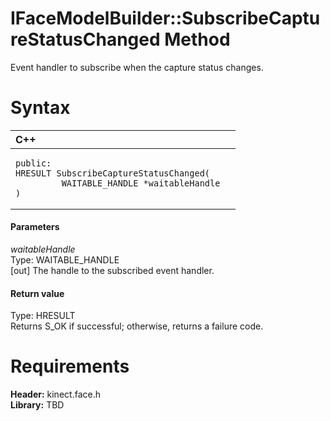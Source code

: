 IFaceModelBuilder::SubscribeCaptureStatusChanged Method  
=======================================================  

Event handler to subscribe when the capture status changes. <span id="syntaxSection"></span>

Syntax  
======  

<table>
<colgroup>
<col width="100%" />
</colgroup>
<thead>
<tr class="header">
<th align="left">C++</th>
</tr>
</thead>
<tbody>
<tr class="odd">
<td align="left"><pre><code>public:  
HRESULT SubscribeCaptureStatusChanged(  
         WAITABLE_HANDLE *waitableHandle  
)</code></pre></td>
</tr>
</tbody>
</table>

<span id="ID4EG"></span>
#### Parameters  

*waitableHandle*    
Type: WAITABLE\_HANDLE  
[out] The handle to the subscribed event handler.  

<span id="ID4EP"></span>
#### Return value  

Type: HRESULT  
Returns S\_OK if successful; otherwise, returns a failure code.  

<span id="requirements"></span>

Requirements  
============  

**Header:** kinect.face.h  
**Library:** TBD  



<!--Please do not edit the data in the comment block below.-->
<!--
TOCTitle : SubscribeCaptureStatusChanged Method
RLTitle : IFaceModelBuilder::SubscribeCaptureStatusChanged Method
KeywordK : SubscribeCaptureStatusChanged method
KeywordK : IFaceModelBuilder::SubscribeCaptureStatusChanged method
KeywordF : IFaceModelBuilder::SubscribeCaptureStatusChanged
KeywordF : SubscribeCaptureStatusChanged
KeywordF : Microsoft.Kinect.face.IFaceModelBuilder.SubscribeCaptureStatusChanged(WAITABLE_HANDLE@)
KeywordA : M:Microsoft.Kinect.face.IFaceModelBuilder.SubscribeCaptureStatusChanged(WAITABLE_HANDLE@)
AssetID : M:Microsoft.Kinect.face.IFaceModelBuilder.SubscribeCaptureStatusChanged(WAITABLE_HANDLE@)
Locale : en-us
CommunityContent : 1
APIType : Managed
APILocation : 
APIName : Microsoft.Kinect.face.IFaceModelBuilder::SubscribeCaptureStatusChanged
TargetOS : Windows
TopicType : kbSyntax
DevLang : C++
DocSet : K4Wv2
ProjType : K4Wv2Proj
Technology : Kinect for Windows
Product : Kinect for Windows SDK v2
productversion : 20
-->
